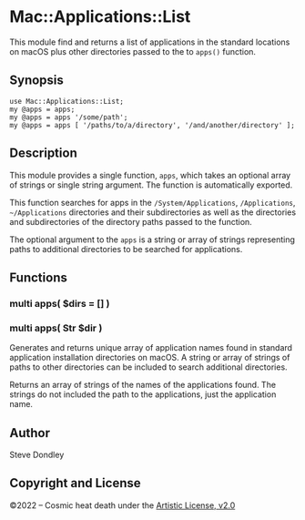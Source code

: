 # Mac::Applications::List

This module find and returns a list of applications in the standard locations
on macOS plus other directories passed to the to `apps()` function.

## Synopsis

```
use Mac::Applications::List;
my @apps = apps;
my @apps = apps '/some/path';
my @apps = apps [ '/paths/to/a/directory', '/and/another/directory' ];
```

## Description

This module provides a single function, `apps`, which takes an optional array
of strings or single string argument. The function is automatically exported.

This function searches for apps in the `/System/Applications`, `/Applications`,
`~/Applications` directories and their subdirectories as well as the
directories and subdirectories of the directory paths passed to the function.

The optional argument to the `apps` is a string or array of strings
representing paths to additional directories to be searched for applications.

## Functions

### multi apps( $dirs = [] )
### multi apps( Str $dir )

Generates and returns unique array of application names found in standard
application installation directories on macOS. A string or array of strings of
paths to other directories can be included to search additional directories.

Returns an array of strings of the names of the applications found. The strings
do not included the path to the applications, just the application name.

## Author

Steve Dondley

## Copyright and License

©2022 – Cosmic heat death under the [Artistic License, v2.0](https://opensource.org/licenses/Artistic-2.0)

